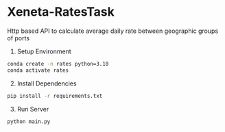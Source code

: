 # Xeneta-RatesTask
Http based API to calculate average daily rate between geographic groups of ports

1. Setup Environment
```bash
conda create -n rates python=3.10
conda activate rates
```

2. Install Dependencies
```bash
pip install -r requirements.txt
```

3. Run Server
```bash
python main.py
```
